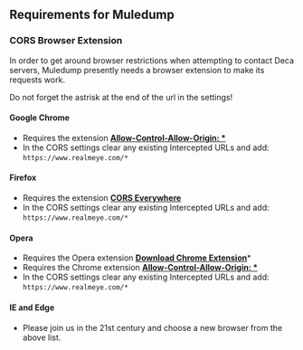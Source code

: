 ## Requirements for Muledump

### CORS Browser Extension

In order to get around browser restrictions when attempting to contact Deca servers, Muledump presently needs a browser extension to make its requests work.

Do not forget the astrisk at the end of the url in the settings!

#### Google Chrome
- Requires the extension **[Allow-Control-Allow-Origin: *](https://chrome.google.com/webstore/detail/allow-control-allow-origi/nlfbmbojpeacfghkpbjhddihlkkiljbi)**
- In the CORS settings clear any existing Intercepted URLs and add: ```https://www.realmeye.com/*```

#### Firefox
- Requires the extension **[CORS Everywhere](https://addons.mozilla.org/en-us/firefox/addon/cors-everywhere/)**
- In the CORS settings clear any existing Intercepted URLs and add: ```https://www.realmeye.com/*```

#### Opera
- Requires the Opera extension **[Download Chrome Extension](https://addons.opera.com/en/extensions/details/download-chrome-extension-9/?display=en)***
- Requires the Chrome extension **[Allow-Control-Allow-Origin: *](https://chrome.google.com/webstore/detail/allow-control-allow-origi/nlfbmbojpeacfghkpbjhddihlkkiljbi)**
- In the CORS settings clear any existing Intercepted URLs and add: ```https://www.realmeye.com/*```

#### IE and Edge
- Please join us in the 21st century and choose a new browser from the above list.